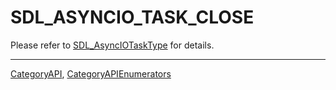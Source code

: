 # SDL_ASYNCIO_TASK_CLOSE

Please refer to [SDL_AsyncIOTaskType](SDL_AsyncIOTaskType) for details.

----
[CategoryAPI](CategoryAPI), [CategoryAPIEnumerators](CategoryAPIEnumerators)


